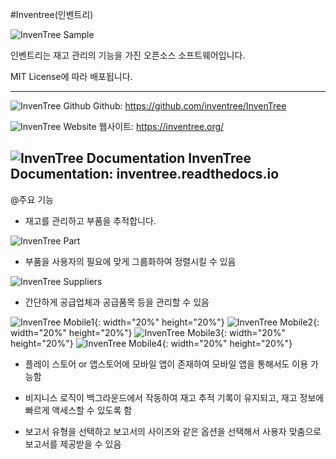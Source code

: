 #Inventree(인벤트리)

![InvenTree Sample](https://user-images.githubusercontent.com/115963656/202223691-4818043a-807b-4e0c-b5d2-9d18835b5c33.png)

인벤트리는 재고 관리의 기능을 가진 오픈소스 소프트웨어입니다.

MIT License에 따라 배포됩니다.

---------------------------------------------------------------------------
![InvenTree Github](https://user-images.githubusercontent.com/115963656/202223764-996b4668-14de-4c0c-becf-b6a00c7d24db.png)
 Github: https://github.com/inventree/InvenTree

![InvenTree Website](https://user-images.githubusercontent.com/115963656/202223815-40af763c-1603-4793-83b6-7a227ee8110f.png)
 웹사이트: https://inventree.org/
 
![InvenTree Documentation](https://user-images.githubusercontent.com/115963656/202223871-02a0b8df-4ea8-4d5b-9c1b-55b76b4288c1.png)
 InvenTree Documentation: inventree.readthedocs.io
---------------------------------------------------------------------------

@주요 기능
  - 재고를 관리하고 부품을 추적합니다.
  
  ![InvenTree Part](https://user-images.githubusercontent.com/115963656/202228567-5e3583b3-80d9-4de5-a888-5f5a602d2723.jpg)
  - 부품을 사용자의 필요에 맞게 그룹화하여 정렬시킬 수 있음
   
   ![InvenTree Suppliers](https://user-images.githubusercontent.com/115963656/202233079-8a0e1be1-22f2-4cd3-87a9-10d12fcdaacf.png)
  - 간단하게 공급업체과 공급품목 등을 관리할 수 있음
   
   ![InvenTree Mobile1](https://user-images.githubusercontent.com/115963656/202233206-74f83f65-189a-47b4-b7bb-9ecb1f20b540.png){: width="20%" height="20%"}
  ![InvenTree Mobile2](https://user-images.githubusercontent.com/115963656/202233647-2db4634d-6d22-455e-9443-a5cb805d4f8a.jpg){: width="20%" height="20%"}
  ![InvenTree Mobile3](https://user-images.githubusercontent.com/115963656/202233717-f51477a9-b1f1-4e94-8901-f43f0a7d868e.jpg){: width="20%" height="20%"}
  ![InvenTree Mobile4](https://user-images.githubusercontent.com/115963656/202233783-5575fe96-06d2-4b26-adbc-5c8a665b3724.jpg){: width="20%" height="20%"}
  - 플레이 스토어 or 앱스토어에 모바일 앱이 존재하여 모바일 앱을 통해서도 이용 가능함
   
  - 비지니스 로직이 백그라운드에서 작동하여 재고 추적 기록이 유지되고, 재고 정보에 빠르게 액세스할 수 있도록 함
   
  - 보고서 유형을 선택하고 보고서의 사이즈와 같은 옵션을 선택해서 사용자 맞춤으로 보고서를 제공받을 수 있음